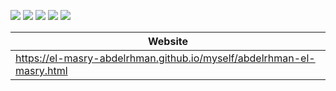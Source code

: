 <img src="https://img.shields.io/badge/Python-FFD43B?style=for-the-badge&logo=python&logoColor=blue"/> <img src="https://img.shields.io/badge/TensorFlow-FF6F00?style=for-the-badge&logo=TensorFlow&logoColor=white"/> <img src="https://img.shields.io/badge/Pandas-2C2D72?style=for-the-badge&logo=pandas&logoColor=white"/> <img src="https://img.shields.io/badge/R-276DC3?style=for-the-badge&logo=r&logoColor=white"/> <img src="https://img.shields.io/badge/C%2B%2B-00599C?style=for-the-badge&logo=c%2B%2B&logoColor=white"/> 


|Website|
|-------|
|https://el-masry-abdelrhman.github.io/myself/abdelrhman-el-masry.html|




<!---
el-masry-abdelrhman/el-masry-abdelrhman is a ✨ special ✨ repository because its `README.md` (this file) appears on your GitHub profile.
You can click the Preview link to take a look at your changes.
--->
